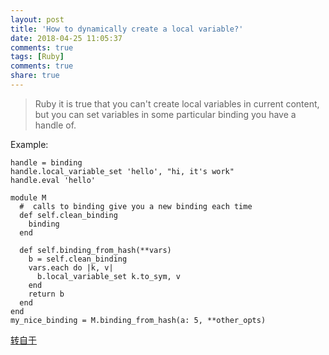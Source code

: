 ```yaml
---
layout: post
title: 'How to dynamically create a local variable?'
date: 2018-04-25 11:05:37
comments: true
tags: [Ruby]
comments: true
share: true
---
```

> Ruby it is true that you can't create local variables in current content,
> but you can set variables in some particular binding you have a handle of.

Example:
```
handle = binding
handle.local_variable_set 'hello', "hi, it's work"
handle.eval 'hello'
```

```
module M
  #  calls to binding give you a new binding each time
  def self.clean_binding
    binding
  end

  def self.binding_from_hash(**vars)
    b = self.clean_binding
    vars.each do |k, v|
      b.local_variable_set k.to_sym, v
    end
    return b
  end
end
my_nice_binding = M.binding_from_hash(a: 5, **other_opts)
```
[转自于](https://code.i-harness.com/en/q/11b183b)
